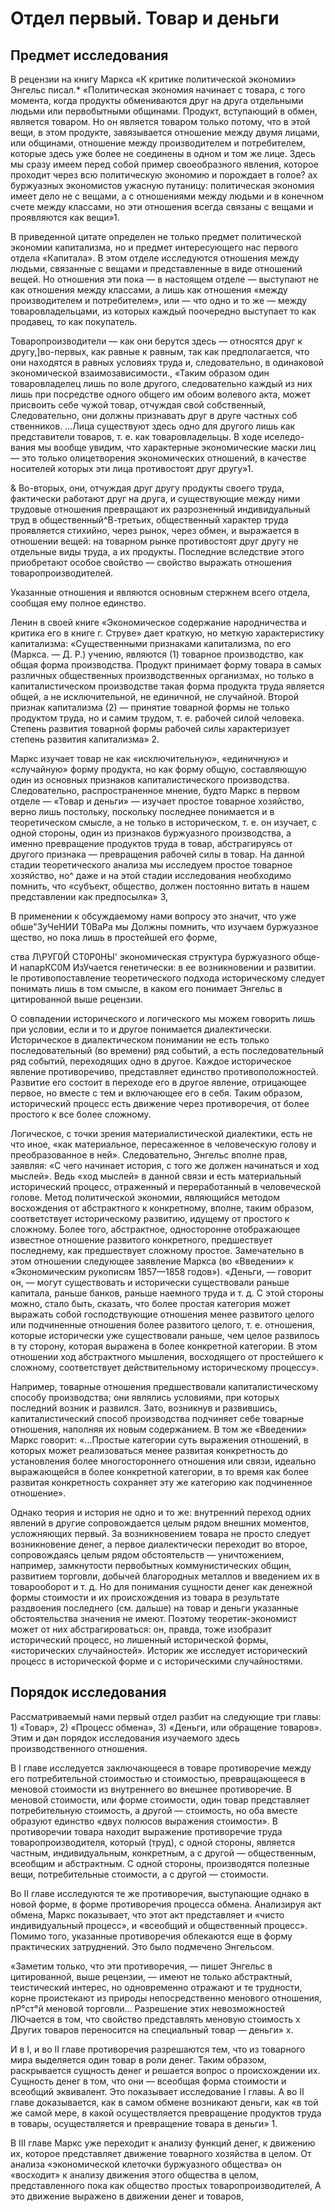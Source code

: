 # Отдел первый. Товар и деньги

## Предмет исследования

В рецензии на книгу Маркса «К критике политической экономии»
Энгельс писал.\* «Политическая экономия начинает с товара, с того
момента, когда продукты обмениваются друг на друга отдельными
людьми или первобытными общинами. Продукт, вступающий в
обмен, является товаром. Но он является товаром только потому, что
в этой вещи, в этом продукте, завязывается отношение между двумя
лицами, или общинами, отношение между производителем и
потребителем, которые здесь уже более не соединены в одном и том же лице.
Здесь мы сразу имеем перед собой пример своеобразного явления,
которое проходит через всю политическую экономию и порождает в
голое? ах буржуазных экономистов ужасную путаницу: политическая
экономия имеет дело не с вещами, а с отношениями между людьми
и в конечном счете между классами, но эти отношения всегда связаны
с вещами и проявляются как вещи»1.

В приведенной цитате определен не только предмет политической
экономии капитализма, но и предмет интересующего нас первого
отдела «Капитала». В этом отделе исследуются отношения между
людьми, связанные с вещами и представленные в виде отношений вещей.
Но отношения эти пока — в настоящем отделе — выступают не
как отношения между классами, а лишь как отношения «между
производителем и потребителем», или — что одно и то же — между
товаровладельцами, из которых каждый поочередно выступает то
как продавец, то как покупатель.

Товаропроизводители — как они берутся здесь — относятся друг
к другу,]во-первых, как равные к равным, так как предполагается,
что они находятся в равных условиях труда и, следовательно, в
одинаковой экономической взаимозависимости., «Таким образом один
товаровладелец лишь по воле другого, следовательно каждый из
них лишь при посредстве одного общего им обоим волевого акта,
может присвоить себе чужой товар, отчуждая свой собственный,
Следовательно, они должны признавать друг в друге частных соб
ственников. ...Лица существуют здесь одно для другого лишь как
представители товаров, т. е. как товаровладельцы. В ходе иселедо-
вания мы вообще увидим, что характерные экономические маски
лиц — это только олицетворения экономических отношений, в
качестве носителей которых эти лица противостоят друг другу»1.

& Во-вторых, они, отчуждая друг другу продукты своего труда,
фактически работают друг на друга, и существующие между ними
трудовые отношения превращают их разрозненный индивидуальный
труд в общественный^В-третьих, общественный характер труда
проявляется стихийно, через рынок, через обмен, и выражается в
отношении вещей: на товарном рынке противостоят друг другу не
отдельные виды труда, а их продукты. Последние вследствие этого
приобретают особое свойство — свойство выражать отношения
товаропроизводителей.

Указанные отношения и являются основным стержнем всего
отдела, сообщая ему полное единство.

Ленин в своей книге «Экономическое содержание народничества
и критика его в книге г. Струве» дает краткую, но меткую
характеристику капитализма: «Существенными признаками капитализма, по
его (Маркса. — Д. Р.) учению, являются (1) товарное производство,
как общая форма производства. Продукт принимает форму товара
в самых различных общественных производственных организмах,
но только в капиталистическом производстве такая форма продукта
труда является общей, а не исключительной, не единичной, не
случайной. Второй признак капитализма (2) — принятие товарной
формы не только продуктом труда, но и самим трудом, т. е. рабочей
силой человека. Степень развития товарной формы рабочей силы
характеризует степень развития капитализма» 2.

Маркс изучает товар не как «исключительную», «единичную»
и «случайную» форму продукта, но как форму общую, составляющую
один из основных признаков капиталистического производства.
Следовательно, распространенное мнение, будто Маркс в первом
отделе — «Товар и деньги» — изучает простое товарное хозяйство,
верно лишь постольку, поскольку последнее понимается и в
теоретическом смысле, а не только в историческом, т. е. он изучает, с одной
стороны, один из признаков буржуазного производства, а именно
превращение продуктов труда в товар, абстрагируясь от другого
признака — превращения рабочей силы в товар. На данной стадии
теоретического анализа мы исследуем простое товарное хозяйство,
но^ даже и на этой стадии исследования необходимо помнить, что
«субъект, общество, должен постоянно витать в нашем представлении
как предпосылка» 3,

В применении к обсуждаемому нами вопросу это значит, что уже
обше"3уЧеНИИ Т0ВаРа мы Должны помнить, что изучаем буржуазное
щество, но пока лишь в простейшей его форме,

ства Л\РУГ0Й СТ0Р0НЫ' экономическая структура буржуазного обще-
И напарКС0М ИзУчается генетически: в ее возникновении и развитии.
Iе противопоставление теоретического подхода историческому
следует понимать лишь в том смысле, в каком его понимает Энгельс
в цитированной выше рецензии.

О совпадении исторического и логического мы можем говорить
лишь при условии, если и то и другое понимается диалектически.
Историческое в диалектическом понимании не есть только
последовательный (во времени) ряд событий, а есть последовательный ряд
событий, переходящих одно в другое. Каждое историческое явление
противоречиво, представляет единство противоположностей.
Развитие его состоит в переходе его в другое явление, отрицающее
первое, но вместе с тем и включающее его в себя. Таким образом,
исторический процесс есть движение через противоречия, от более простого
к все более сложному.

Логическое, с точки зрения материалистической диалектики, есть
не что иное, «как материальное, пересаженное в человеческую
голову и преобразованное в ней». Следовательно, Энгельс вполне прав,
заявляя: «С чего начинает история, с того же должен начинаться и
ход мыслей». Ведь «ход мыслей» в данной связи и есть материальный
исторический процесс, отраженный и переработанный в человеческой
голове. Метод политической экономии, являющийся методом
восхождения от абстрактного к конкретному, вполне, таким образом,
соответствует историческому развитию, идущему от простого к
сложному. Более того, абстрактное, односторонне отображающее
известное отношение развитого конкретного, предшествует последнему,
как предшествует сложному простое. Замечательно в этом отношении
следующее заявление Маркса (во «Введении» к «Экономическим
рукописям 1857—1858 годов»). «Деньги, — говорит он, — могут
существовать и исторически существовали раньше капитала, раньше
банков, раньше наемного труда и т. д. С этой стороны можно, стало
быть, сказать, что более простая категория может выражать собой
господствующие отношения менее развитого целого или подчиненные
отношения более развитого целого, т. е. отношения, которые
исторически уже существовали раньше, чем целое развилось в ту сторону,
которая выражена в более конкретной категории. В этом отношении
ход абстрактного мышления, восходящего от простейшего к
сложному, соответствует действительному историческому процессу».

Например, товарные отношения предшествовали
капиталистическому способу производства; они являлись условиями, при которых
последний возник и развился. Зато, возникнув и развившись,
капиталистический способ производства подчиняет себе товарные
отношения, наполняя их новым содержанием. В том же «Введении»
Маркс говорит: «...Простые категории суть выражения отношений,
в которых может реализоваться менее развитая конкретность до
установления более многостороннего отношения или связи, идеально
выражающейся в более конкретной категории, в то время как более
развитая конкретность сохраняет эту же категорию как подчиненное
отношение».

Однако теория и история не одно и то же: внутренний переход
одних явлений в другие сопровождается целым рядом внешних
моментов, усложняющих первый. За возникновением товара не просто
следует возникновение денег, а первое диалектически переходит
во второе, сопровождаясь целым рядом обстоятельств —
уничтожением, например, замкнутости первобытных коммунистических
общин, развитием торговли, добычей благородных металлов и
введением их в товарооборот и т. д. Но для понимания сущности денег
как денежной формы стоимости и их происхождения из товара в
результате раздвоения последнего (см. дальше) на товар и деньги
указанные обстоятельства значения не имеют. Поэтому
теоретик-экономист может от них абстрагироваться: он, правда, тоже изобразит
исторический процесс, но лишенный исторической формы,
«исторических случайностей». Историк же исследует исторический процесс
в исторической форме и с историческими случайностями.

## Порядок исследования

Рассматриваемый нами первый отдел разбит на следующие три
главы: 1) «Товар», 2) «Процесс обмена», 3) «Деньги, или обращение
товаров». Этим и дан порядок исследования изучаемого здесь
производственного отношения.

В I главе исследуется заключающееся в товаре противоречие
между его потребительной стоимостью и стоимостью, превращающееся
в меновой стоимости из внутреннего во внешнее противоречие.
В меновой стоимости, или форме стоимости, один товар представляет
потребительную стоимость, а другой — стоимость, но оба вместе
образуют единство «двух полюсов выражения стоимости». В
противоречии товара находит выражение противоречие труда
товаропроизводителя, который (труд), с одной стороны, является частным,
индивидуальным, конкретным, а с другой — общественным,
всеобщим и абстрактным. С одной стороны, производятся полезные вещи,
потребительные стоимости, а с другой — стоимости.

Во II главе исследуются те же противоречия, выступающие
однако в новой форме, в форме противоречия процесса обмена.
Анализируя акт обмена, Маркс показывает, что этот акт представляет и
«чисто индивидуальный процесс», и «всеобщий и общественный
процесс». Помимо того, указанные противоречия облекаются еще в форму
практических затруднений. Это было подмечено Энгельсом.

«Заметим только, что эти противоречия, — пишет Энгельс в
цитированной, выше рецензии, — имеют не только абстрактный,
теистический интерес, но одновременно отражают и те трудности,
корне проистекают из природы непосредственно менового отношения,
пР°ст°й меновой торговли... Разрешение этих невозможностей
ЛЮчается в том, что свойство представлять меновую стоимость
х Других товаров переносится на специальный товар — деньги» х.

И в I, и во II главе противоречия разрешаются тем, что из
товарного мира выделяется один товар в роли денег. Таким образом,
раскрывается сущность денег и решается вопрос о происхождении их.
Сущность денег в том, что они — всеобщая форма стоимости и
всеобщий эквивалент. Это показывает исследование I главы. А во II
главе доказывается, как в самом обмене возникают деньги, как
«в той же самой мере, в какой осуществляется превращение продуктов
труда в товары, осуществляется и превращение товара в деньги» 1.

В III главе Маркс уже переходит к анализу функций денег, к
движению их, которое представляет движение товарного хозяйства в
целом. От анализа «экономической клеточки буржуазного общества»
он «восходит» к анализу движения этого общества в целом,
представленного пока как общество простых товаропроизводителей, А это
движение выражено в движении денег и товаров,
